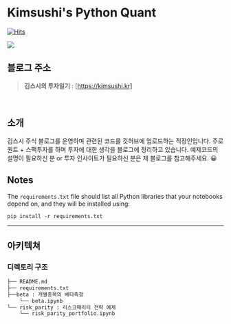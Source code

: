 # Kimsushi's Python Quant 

[![Hits](https://hits.seeyoufarm.com/api/count/incr/badge.svg?url=https%3A%2F%2Fgithub.com%2Fkimsushi0%2Fkimsushi&count_bg=%2379C83D&title_bg=%23555555&icon=&icon_color=%23E7E7E7&title=hits&edge_flat=false)](https://hits.seeyoufarm.com)

<img src="https://img.shields.io/badge/python-3776AB?style=for-the-badge&logo=python&logoColor=white">
</div>

## 블로그 주소
> **김스시의 투자일기** : [https://kimsushi.kr]
<br>

## 소개
김스시 주식 블로그를 운영하며 관련된 코드를 깃허브에 업로드하는 직장인입니다. 주로 퀀트 + 스팩투자를 하며 투자에 대한 생각을 블로그에 정리하고 있습니다. 예제코드의 설명이 필요하신 분 or 투자 인사이트가 필요하신 분은 제 블로그를 참고해주세요. :grinning:

## Notes
The `requirements.txt` file should list all Python libraries that your notebooks
depend on, and they will be installed using:

```
pip install -r requirements.txt
```

---
## 아키텍쳐

### 디렉토리 구조
```bash
├── README.md
├── requirements.txt
├──beta : 개별종목의 베타측정
    └── beta.ipynb
└── risk_parity : 리스크패리티 전략 예제
    └── risk_parity_portfolio.ipynb
```
